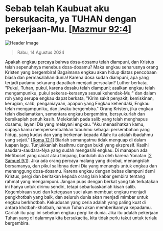 
# Sebab telah Kaubuat aku bersukacita, ya TUHAN dengan pekerjaan-Mu. [[Mazmur 92:4](http://alkitab.sabda.org/?Mazmur%2092:4)]

![Header Image](https://alkitab.app/slice/sunrise.jpg)

> Rabu, 14 Agustus 2024

Apakah engkau percaya bahwa dosa-dosamu telah diampuni, dan Kristus telah sepenuhnya menebus dosa-dosamu? Maka engkau seharusnya orang Kristen yang bergembira! Bagaimana engkau akan hidup diatas pencobaan biasa dan permasalahan dunia! Karena dosa sudah diampuni, apa yang terjadi padamu sekarang dapatkah menjadi persoalan? Luther berkata, "Pukul, Tuhan, pukul, karena dosaku telah diampuni; asalkan engkau telah mengampuniku, pukul sekeras-kerasnya sesuai kehendak-Mu;" dan dalam roh yang serupa engkau dapat berkata, "Kirim sakit penyakit, kemiskinan, kerugian, salib, penganiayaan, apapun yang Engkau kehendaki, Engkau telah mengampuniku, dan jiwaku bergembira." Orang Kristen, jika engkau telah diselamatkan, sementara engkau bergembira, bersyukurlah dan bersikaplah penuh kasih. Melekatlah pada salib yang telah menghapus dosamu; layani Dia yang melayani engkau. "Aku menasihatkan kamu, supaya kamu mempersembahkan tubuhmu sebagai persembahan yang hidup, yang kudus dan yang berkenan kepada Allah: itu adalah ibadahmu yang sejati." [[Roma 12:1](http://alkitab.sabda.org/?Roma%2012:1)] Biarlah semangatmu tidak menguap di dalam luapan lagu. Tunjukkanlah kasihmu dengan bukti yang ekspresif. Kasihi saudara-saudara-Nya yang sudah mengasihi engkau. Di manapun ada Mefiboset yang cacat atau timpang, bantulah dia oleh karena Yonatan [[2 Samuel 9:1](http://alkitab.sabda.org/?2%20Samuel%209:1)]. Jika ada orang percaya malang yang dicobai, menangislah bersamanya, dan pikul salibnya demi Dia yang menangis untuk engkau dan menanggung dosa-dosamu. Karena engkau dengan bebas diampuni demi Kristus, pergi dan beritakan kepada orang lain kabar gembira tentang rahmat yang mengampuni. Jangan puas dengan berkat yang tak terkatakan ini hanya untuk dirimu sendiri, tetapi sebarluaskanlah kisah salib. Kegembiraan suci dan ketegasan suci akan membuat engkau menjadi pengkhotbah yang baik, dan seluruh dunia akan menjadi mimbar untuk engkau berkhotbah. Kekudusan yang ceria adalah yang paling kuat di antara khotbah-khotbah, namun Tuhan akan memberikannya kepadamu. Carilah itu pagi ini sebelum engkau pergi ke dunia. Jika itu adalah pekerjaan Tuhan yang di dalamnya kita bersukacita, kita tidak perlu takut untuk terlalu bergembira.
    